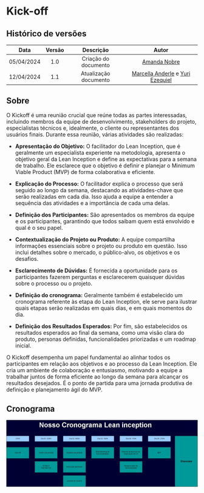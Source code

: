 # Kick-off

## Histórico de versões

|    Data    | Versão |      Descrição       |                    Autor                     |
|:----------:|:------:|:--------------------:|:--------------------------------------------:|
| 05/04/2024 |  1.0   | Criação do documento | [Amanda Nobre](https://github.com/AmandaNbr) |
| 12/04/2024 |  1.1   | Atualização documento| [Marcella Anderle](https://github.com/marcellaanderle) e [Yuri Ezequiel](https://github.com/Yuri57Ezequiel)|


## Sobre

O Kickoff é uma reunião crucial que reúne todas as partes interessadas, incluindo membros da equipe de desenvolvimento, stakeholders do projeto, especialistas técnicos e, idealmente, o cliente ou representantes dos usuários finais. Durante essa reunião, várias atividades são realizadas:

* **Apresentação do Objetivo:** O facilitador do Lean Inception, que é geralmente um especialista experiente na metodologia, apresenta o objetivo geral da Lean Inception e define as expectativas para a semana de trabalho. Ele esclarece que o objetivo é definir e planejar o Minimum Viable Product (MVP) de forma colaborativa e eficiente.

* **Explicação do Processo:** O facilitador explica o processo que será seguido ao longo da semana, destacando as atividades-chave que serão realizadas em cada dia. Isso ajuda a equipe a entender a sequência das atividades e a importância de cada uma delas.

* **Definição dos Participantes:** São apresentados os membros da equipe e os participantes, garantindo que todos saibam quem está envolvido e qual é o seu papel.

* **Contextualização do Projeto ou Produto:** A equipe compartilha informações essenciais sobre o projeto ou produto em questão. Isso inclui detalhes sobre o mercado, o público-alvo, os objetivos e os desafios.

* **Esclarecimento de Dúvidas:** É fornecida a oportunidade para os participantes fazerem perguntas e esclarecerem quaisquer dúvidas sobre o processo ou o projeto.

* **Definição do cronograma:** Geralmente também é estabelecido um cronograma referente às etapa do Lean Inception, ele serve para ilustrar quais etapas serão realizadas em quais dias, e em quais momentos do dia.

* **Definição dos Resultados Esperados:** Por fim, são estabelecidos os resultados esperados ao final da semana, como uma visão clara do produto, personas definidas, funcionalidades priorizadas e um roadmap inicial.

O Kickoff desempenha um papel fundamental ao alinhar todos os participantes em relação aos objetivos e ao processo da Lean Inception. Ele cria um ambiente de colaboração e entusiasmo, motivando a equipe a trabalhar juntos de forma eficiente ao longo da semana para alcançar os resultados desejados. É o ponto de partida para uma jornada produtiva de definição e planejamento ágil do MVP.


## Cronograma

![GEROcuidado cronograma](../assets/nossoCronograma.jpeg)
